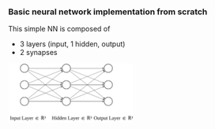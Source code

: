 ### Basic neural network implementation from scratch

This simple NN is composed of
- 3 layers (input, 1 hidden, output)
- 2 synapses

 <img src="images/nn.svg" width="50%"/>
